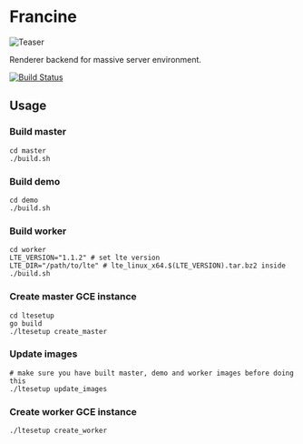 # Francine

![Teaser](https://github.com/lighttransport/francine/blob/master/img/sakura.jpg?raw=true)

Renderer backend for massive server environment.

[![Build Status](https://travis-ci.org/lighttransport/francine.svg?branch=master)](https://travis-ci.org/lighttransport/francine)

## Usage

### Build master
    cd master
    ./build.sh

### Build demo
    cd demo
    ./build.sh

### Build worker
    cd worker
    LTE_VERSION="1.1.2" # set lte version
    LTE_DIR="/path/to/lte" # lte_linux_x64.$(LTE_VERSION).tar.bz2 inside
    ./build.sh

### Create master GCE instance
    cd ltesetup
    go build
    ./ltesetup create_master

### Update images
    # make sure you have built master, demo and worker images before doing this
    ./ltesetup update_images

### Create worker GCE instance
    ./ltesetup create_worker
